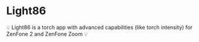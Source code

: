 # Light86
💡 Light86 is a torch app with advanced capabilities (like torch intensity) for ZenFone 2 and ZenFone Zoom 💡

